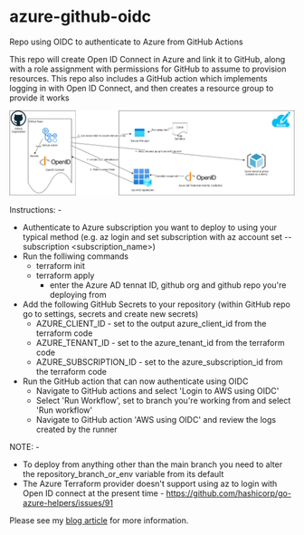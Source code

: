 # azure-github-oidc

Repo using OIDC to authenticate to Azure from GitHub Actions

This repo will create Open ID Connect in Azure and link it to GitHub, along with a role assignment with permissions for GitHub to assume to provision resources.
This repo also includes a GitHub action which implements logging in with Open ID Connect, and then creates a resource group to provide it works

![overview_image](images/azure_oidc.jpg)

Instructions: -
  - Authenticate to Azure subscription you want to deploy to using your typical method (e.g. az login and set subscription with az account set --subscription <subscription_name>)
  - Run the folliwing commands
    - terraform init
    - terraform apply
      - enter the Azure AD tennat ID, github org and github repo you're deploying from
  - Add the following GitHub Secrets to your repository (within GitHub repo go to settings, secrets and create new secrets)
    - AZURE_CLIENT_ID - set to the output azure_client_id from the terraform code
    - AZURE_TENANT_ID - set to the azure_tenant_id from the terraform code
    - AZURE_SUBSCRIPTION_ID - set to the azure_subscription_id from the terraform code
  - Run the GitHub action that can now authenticate using OIDC
    - Navigate to GitHub actions and select 'Login to AWS using OIDC'
    - Select 'Run Workflow', set to branch you're working from and select 'Run workflow'
    - Navigate to GitHub action 'AWS using OIDC' and review the logs created by the runner

NOTE: -
 - To deploy from anything other than the main branch you need to alter the repository_branch_or_env variable from its default
 - The Azure Terraform provider doesn't support using az to login with Open ID connect at the present time - https://github.com/hashicorp/go-azure-helpers/issues/91

Please see my [blog article](https://markrosscloud.medium.com/using-open-id-connect-to-authenticate-to-azure-from-github-fc4240efbee5) for more information.